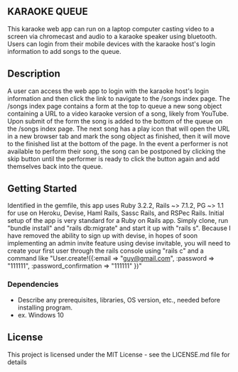## KARAOKE QUEUE

This karaoke web app can run on a laptop computer casting video to a screen via chromecast and audio to a karaoke speaker using bluetooth. Users can login from their mobile devices with the karaoke host's login information to add songs to the queue.

## Description

A user can access the web app to login with the karaoke host's login information and then click the link to navigate to the /songs index page. The /songs index page contains a form at the top to queue a new song object containing a URL to a video karaoke version of a song, likely from YouTube. Upon submit of the form the song is added to the bottom of the queue on the /songs index page. The next song has a play icon that will open the URL in a new browser tab and mark the song object as finished, then it will move to the finished list at the bottom of the page. In the event a performer is not available to perform their song, the song can  be postponed by clicking the skip button until the performer is ready to click the button again and add themselves back into the queue. 

## Getting Started

Identified in the gemfile, this app uses Ruby 3.2.2, Rails ~> 7.1.2, PG ~> 1.1 for use on Heroku, Devise, Haml Rails, Sassc Rails, and RSPec Rails. Initial setup of the app is very standard for a Ruby on Rails app. Simply clone, run "bundle install" and "rails db:migrate" and start it up with "rails s". Because I have removed the ability to sign up with devise, in hopes of soon implementing an admin invite feature using devise invitable, you will need to create your first user through the rails console using "rails c" and a command like "User.create!({:email => "guy@gmail.com", :password => "111111", :password_confirmation => "111111" })"

### Dependencies

* Describe any prerequisites, libraries, OS version, etc., needed before installing program.
* ex. Windows 10

## License

This project is licensed under the MIT License - see the LICENSE.md file for details
